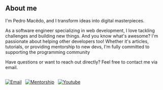
## About me

I'm Pedro Macêdo, and I transform ideas into digital masterpieces.  

As a software engineer specializing in web development, I love tackling challenges and building new things. And you know what's awesome? I'm passionate about helping other developers too! Whether it's articles, tutorials, or providing mentorship to new devs, I'm fully committed to supporting the programming community

Have questions or want to reach out directly? Feel free to contact me via email.
## 
[![Email](https://img.shields.io/badge/Send%20Email-001F50?style=for-the-badge&logo=gmail&logoColor=white&logoSize=large&labelColor=001F50)](mailto:your-pedromacedoldev@gmail.com) &nbsp;
[![Mentorship](https://img.shields.io/badge/Schedule%20your%20Mentorship-001F50?style=for-the-badge&logo=calendly&logoColor=white&logoSize=large&labelColor=001F50)](https://calendly.com/pedromacedoldev/30min) &nbsp;
[![Youtube](https://img.shields.io/badge/Youtube%20Channel-001F50?style=for-the-badge&logo=youtube&logoColor=white&logoSize=large&labelColor=001F50)](https://www.youtube.com/@pedromacedol) &nbsp;







          
